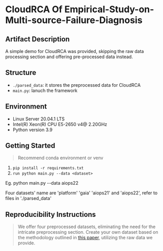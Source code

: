 # CloudRCA Of Empirical-Study-on-Multi-source-Failure-Diagnosis

## Artifact Description
A simple demo for CloudRCA was provided, skipping the raw data processing section and offering pre-processed data instead.  

## Structure

+  `./parsed_data`: it stores the preprocessed data for CloudRCA
+  `main.py`: lanuch the framework 

## Environment
-   Linux Server 20.04.1 LTS
-   Intel(R) Xeon(R) CPU E5-2650 v4@ 2.20GHz
-   Python version 3.9

## Getting Started

> Recommend conda environment or venv  

1. `pip install -r requirements.txt`
2. `run python main.py --data <dataset>`

Eg. python main.py --data aiops22

Four datasets' name are 'platform' 'gaia' 'aiops21' and 'aiops22', refer to files in './parsed_data'

## Reproducibility Instructions
> We offer four preprocessed datasets, eliminating the need for the intricate preprocessing section. 
> Create your own dataset based on the methodology outlined in [this paper](https://dl.acm.org/doi/abs/10.1145/3459637.3481903), utilizing the raw data we provide.

